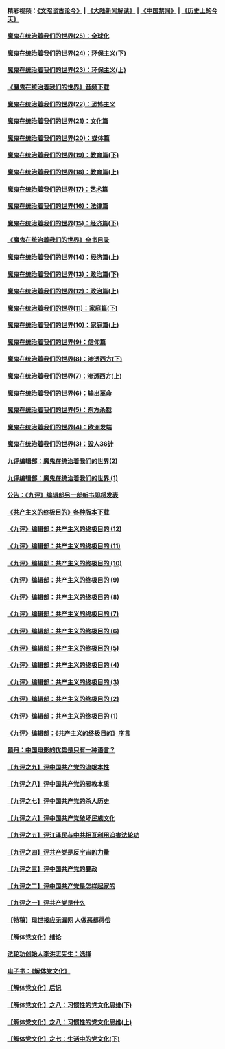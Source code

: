 #### 精彩视频：[《文昭谈古论今》](https://github.com/gfw-breaker/wenzhao/blob/master/README.md?t=12030331) | [《大陆新闻解读》](https://github.com/gfw-breaker/ntdtv-comedy/blob/master/README.md?t=12030331) | [《中国禁闻》](https://github.com/gfw-breaker/ntdtv-news/blob/master/README.md?t=12030331) | [《历史上的今天》](https://github.com/gfw-breaker/today-in-history/blob/master/README.md?t=12030331) 

#### [魔鬼在统治着我们的世界(25)：全球化](../pages/nsc422/n10788205.md?t=12030331) 

#### [魔鬼在统治着我们的世界(24)：环保主义(下)](../pages/nsc422/n10695307.md?t=12030331) 

#### [魔鬼在统治着我们的世界(23)：环保主义(上)](../pages/nsc422/n10688613.md?t=12030331) 

#### [《魔鬼在统治着我们的世界》音频下载](../pages/nsc422/n10635553.md?t=12030331) 

#### [魔鬼在统治着我们的世界(22)：恐怖主义](../pages/nsc422/n10614727.md?t=12030331) 

#### [魔鬼在统治着我们的世界(21)：文化篇](../pages/nsc422/n10597706.md?t=12030331) 

#### [魔鬼在统治着我们的世界(20)：媒体篇](../pages/nsc422/n10586579.md?t=12030331) 

#### [魔鬼在统治着我们的世界(19)：教育篇(下)](../pages/nsc422/n10564808.md?t=12030331) 

#### [魔鬼在统治着我们的世界(18)：教育篇(上)](../pages/nsc422/n10526970.md?t=12030331) 

#### [魔鬼在统治着我们的世界(17)：艺术篇](../pages/nsc422/n10499093.md?t=12030331) 

#### [魔鬼在统治着我们的世界(16)：法律篇](../pages/nsc422/n10485969.md?t=12030331) 

#### [魔鬼在统治着我们的世界(15)：经济篇(下)](../pages/nsc422/n10469975.md?t=12030331) 

#### [《魔鬼在统治着我们的世界》全书目录](../pages/nsc422/n10464261.md?t=12030331) 

#### [魔鬼在统治着我们的世界(14)：经济篇(上)](../pages/nsc422/n10457370.md?t=12030331) 

#### [魔鬼在统治着我们的世界(13)：政治篇(下)](../pages/nsc422/n10448270.md?t=12030331) 

#### [魔鬼在统治着我们的世界(12)：政治篇(上)](../pages/nsc422/n10444576.md?t=12030331) 

#### [魔鬼在统治着我们的世界(11)：家庭篇(下)](../pages/nsc422/n10440961.md?t=12030331) 

#### [魔鬼在统治着我们的世界(10)：家庭篇(上)](../pages/nsc422/n10435448.md?t=12030331) 

#### [魔鬼在统治着我们的世界(9)：信仰篇](../pages/nsc422/n10432159.md?t=12030331) 

#### [魔鬼在统治着我们的世界(8)：渗透西方(下)](../pages/nsc422/n10429603.md?t=12030331) 

#### [魔鬼在统治着我们的世界(7)：渗透西方(上)](../pages/nsc422/n10426013.md?t=12030331) 

#### [魔鬼在统治着我们的世界(6)：输出革命](../pages/nsc422/n10421536.md?t=12030331) 

#### [魔鬼在统治着我们的世界(5)：东方杀戮](../pages/nsc422/n10417707.md?t=12030331) 

#### [魔鬼在统治着我们的世界(4)：欧洲发端](../pages/nsc422/n10414890.md?t=12030331) 

#### [魔鬼在统治着我们的世界(3)：毁人36计](../pages/nsc422/n10411583.md?t=12030331) 

#### [九评编辑部：魔鬼在统治着我们的世界(2)](../pages/nsc422/n10410036.md?t=12030331) 

#### [九评编辑部：魔鬼在统治着我们的世界 (1)](../pages/nsc422/n10406825.md?t=12030331) 

#### [公告：《九评》编辑部另一部新书即将发表](../pages/nsc422/n10405104.md?t=12030331) 

#### [《共产主义的终极目的》各种版本下载](../pages/nsc422/n10022138.md?t=12030331) 

#### [《九评》编辑部：共产主义的终极目的 (12)](../pages/nsc422/n9933272.md?t=12030331) 

#### [《九评》编辑部：共产主义的终极目的 (11)](../pages/nsc422/n9924973.md?t=12030331) 

#### [《九评》编辑部：共产主义的终极目的 (10)](../pages/nsc422/n9920883.md?t=12030331) 

#### [《九评》编辑部：共产主义的终极目的 (9)](../pages/nsc422/n9916363.md?t=12030331) 

#### [《九评》编辑部：共产主义的终极目的 (8)](../pages/nsc422/n9912488.md?t=12030331) 

#### [《九评》编辑部：共产主义的终极目的 (7)](../pages/nsc422/n9901176.md?t=12030331) 

#### [《九评》编辑部：共产主义的终极目的 (6)](../pages/nsc422/n9899359.md?t=12030331) 

#### [《九评》编辑部：共产主义的终极目的 (5)](../pages/nsc422/n9893174.md?t=12030331) 

#### [《九评》编辑部：共产主义的终极目的 (4)](../pages/nsc422/n9891246.md?t=12030331) 

#### [《九评》编辑部：共产主义的终极目的 (3)](../pages/nsc422/n9879879.md?t=12030331) 

#### [《九评》编辑部：共产主义的终极目的 (2)](../pages/nsc422/n9876205.md?t=12030331) 

#### [《九评》编辑部：共产主义的终极目的 (1)](../pages/nsc422/n9865857.md?t=12030331) 

#### [《九评》编辑部：《共产主义的终极目的》序言](../pages/nsc422/n9862666.md?t=12030331) 

#### [颜丹：中国电影的优势是只有一种语言？](../pages/nsc422/n9583062.md?t=12030331) 

#### [【九评之九】评中国共产党的流氓本性](../pages/nsc422/n737542.md?t=12030331) 

#### [【九评之八】评中国共产党的邪教本质](../pages/nsc422/n735942.md?t=12030331) 

#### [【九评之七】评中国共产党的杀人历史](../pages/nsc422/n733806.md?t=12030331) 

#### [【九评之六】评中国共产党破坏民族文化](../pages/nsc422/n731667.md?t=12030331) 

#### [【九评之五】评江泽民与中共相互利用迫害法轮功](../pages/nsc422/n730058.md?t=12030331) 

#### [【九评之四】评共产党是反宇宙的力量](../pages/nsc422/n727814.md?t=12030331) 

#### [【九评之三】评中国共产党的暴政](../pages/nsc422/n725597.md?t=12030331) 

#### [【九评之二】评中国共产党是怎样起家的](../pages/nsc422/n723946.md?t=12030331) 

#### [【九评之一】评共产党是什么](../pages/nsc422/n722529.md?t=12030331) 

#### [【特稿】现世报应无漏网 人做恶都得偿](../pages/nsc422/n4215167.md?t=12030331) 

#### [【解体党文化】绪论](../pages/nsc422/n1449356.md?t=12030331) 

#### [法轮功创始人李洪志先生：选择](../pages/nsc422/n3580738.md?t=12030331) 

#### [电子书：《解体党文化》](../pages/nsc422/n1573484.md?t=12030331) 

#### [【解体党文化】后记](../pages/nsc422/n1531999.md?t=12030331) 

#### [【解体党文化】之八：习惯性的党文化思维(下)](../pages/nsc422/n1526477.md?t=12030331) 

#### [【解体党文化】之八：习惯性的党文化思维(上)](../pages/nsc422/n1520631.md?t=12030331) 

#### [【解体党文化】之七：生活中的党文化(下)](../pages/nsc422/n1513446.md?t=12030331) 

